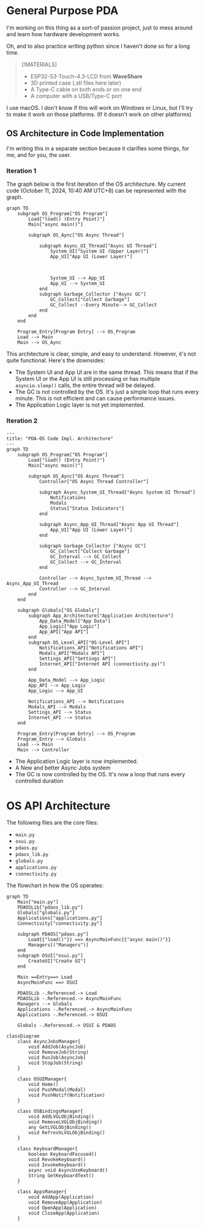 # General Purpose PDA
I'm working on this thing as a sort-of passion project, just to mess around and learn how hardware development works.

Oh, and to also practice writing python since I haven't done so for a long time.

> [!MATERIALS]
> - ESP32-S3-Touch-4.3-LCD from **WaveShare**
> - 3D printed case (.stl files here later)
> - A Type-C cable on both ends or on one end
> - A computer with a USB/Type-C port

I use macOS. I don't know if this will work on Windows or Linux, but I'll try to make it work on those platforms. (If it doesn't work on other platforms)

## OS Architecture in Code Implementation
I'm writing this in a separate section because it clarifies some things, for me, and for you, the user.

### Iteration 1
The graph below is the first iteration of the OS architecture. My current code (October 11, 2024, 10:40 AM UTC+8) can be represented with the graph.
```mermaid
graph TD
    subgraph OS_Program["OS Program"]
        Load["load() (Entry Point)"]
        Main["async main()"]
        
        subgraph OS_Aync["OS Async Thread"]
            
            subgraph Async_UI_Thread["Async UI Thread"]
                System_UI["System UI (Upper Layer)"]
                App_UI["App UI (Lower Layer)"]
                
                
                
                System_UI --> App_UI
                App_UI --> System_UI
            end
            subgraph Garbage_Collector ["Async GC"]
                GC_Collect["Collect Garbage"]
                GC_Collect --Every Minute--> GC_Collect
            end
        end
    end
    
    Program_Entry[Program Entry] --> OS_Program
    Load --> Main
    Main --> OS_Aync
```

This architecture is clear, simple, and easy to understand. However, it's not quite functional. Here's the downsides:
- The System UI and App UI are in the same thread. This means that if the System UI or the App UI is still processing or has multiple `asyncio.sleep()` calls, the entire thread will be delayed.
- The GC is not controlled by the OS. It's just a simple loop that runs every minute. This is not efficient and can cause performance issues.
- The Application Logic layer is not yet implemented.

### Iteration 2
```mermaid
---
title: "PDA-OS Code Impl. Architecture"
---
graph TD
    subgraph OS_Program["OS Program"]
        Load["load() (Entry Point)"]
        Main["async main()"]
        
        subgraph OS_Aync["OS Async Thread"]
            Controller["OS Async Thread Controller"]
            
            subgraph Async_System_UI_Thread["Async System UI Thread"]
                Notifications
                Modals
                Status["Status Indicators"]
            end
            
            subgraph Async_App_UI_Thread["Async App UI Thread"]
                App_UI["App UI (Lower Layer)"]
            end
            
            subgraph Garbage_Collector ["Async GC"]
                GC_Collect["Collect Garbage"]
                GC_Interval --> GC_Collect
                GC_Collect --> GC_Interval
            end
            
            Controller --> Async_System_UI_Thread --> Async_App_UI_Thread
            Controller --> GC_Interval
        end
    end
    
    subgraph Globals["OS Globals"]
        subgraph App_Architecture["Application Architecture"]
            App_Data_Model["App Data"]
            App_Logic["App Logic"]
            App_API["App API"]
        end
        subgraph OS_Level_API["OS-Level API"]
            Notifications_API["Notifications API"]
            Modals_API["Modals API"]
            Settings_API["Settings API"]
            Internet_API["Internet API (connectivity.py)"]
        end
        
        App_Data_Model --> App_Logic
        App_API --> App_Logic
        App_Logic --> App_UI
        
        Notifications_API --> Notifications
        Modals_API --> Modals
        Settings_API --> Status
        Internet_API --> Status
    end
    
    Program_Entry[Program Entry] --> OS_Program
    Program_Entry --> Globals
    Load --> Main
    Main --> Controller
```

- The Application Logic layer is now implemented.
- A New and better Async Jobs system
- The GC is now controlled by the OS. It's now a loop that runs every controlled duration

# OS API Architecture
The following files are the core files:
- `main.py`
- `osui.py`
- `pdaos.py`
- `pdaos_lib.py`
- `globals.py`
- `applications.py`
- `connectivity.py`

The flowchart in how the OS operates:
```mermaid
graph TD
    Main["main.py"]
    PDAOSLib["pdaos_lib.py"]
    Globals["globals.py"]
    Applications["applications.py"]
    Connectivity["connectivity.py"]
    
    subgraph PDAOS["pdaos.py"]
        Load{{"load()"}} ==> AsyncMainFunc{{"async main()"}}
        Managers[("Managers")]
    end
    subgraph OSUI["osui.py"]
        CreateUI["Create UI"]
    end
    
    Main ==Entry==> Load
    AsyncMainFunc ==> OSUI
    
    PDAOSLib -.Referenced.-> Load
    PDAOSLib -.Referenced.-> AsyncMainFunc
    Managers --> Globals
    Applications -.Referenced.-> AsyncMainFunc
    Applications -.Referenced.-> OSUI
    
    Globals -.Referenced.-> OSUI & PDAOS
```
```mermaid
classDiagram
    class AsyncJobsManager{
        void AddJob(AsyncJob)
        void RemoveJob(String)
        void RunJob(AsyncJob)
        void StopJob(String)
    }
    
    class OSUIManager{
        void Home()
        void PushModal(Modal)
        void PushNotif(Notification)
    }
    
    class OSBindingsManager{
        void AddLVGLObjBinding()
        void RemoveLVGLObjBinding()
        any GetLVGLObjBinding()
        void RefreshLVGLObjBinding()
    }
    
    class KeyboardManager{
        boolean KeyboardFocused()
        void RevokeKeyboard()
        void InvokeKeyboard()
        async void AsyncUseKeyboard()
        String GetKeyboardText()
    }
    
    class AppsManager{
        void AddApp(Application)
        void RemoveApp(Application)
        void OpenApp(Application)
        void CloseApp(Application)
    }
```